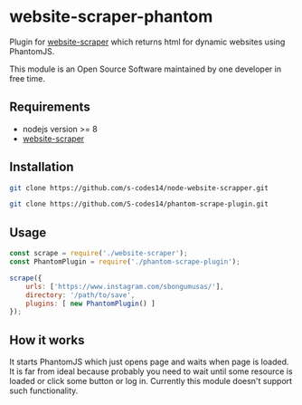 
# website-scraper-phantom
Plugin for [website-scraper](https://github.com/s-codes14/node-website-scrapper) which returns html for dynamic websites using PhantomJS.

This module is an Open Source Software maintained by one developer in free time. 

## Requirements
* nodejs version >= 8
* [website-scraper](https://github.com/s-codes14/node-website-scrapper)

## Installation
```sh
git clone https://github.com/s-codes14/node-website-scrapper.git

git clone https://github.com/S-codes14/phantom-scrape-plugin.git
```

## Usage
```javascript
const scrape = require('./website-scraper');
const PhantomPlugin = require('./phantom-scrape-plugin');

scrape({
    urls: ['https://www.instagram.com/sbongumusas/'],
    directory: '/path/to/save',
    plugins: [ new PhantomPlugin() ]
});
```

## How it works
It starts PhantomJS which just opens page and waits when page is loaded.
It is far from ideal because probably you need to wait until some resource is loaded or click some button or log in. Currently this module doesn't support such functionality.
